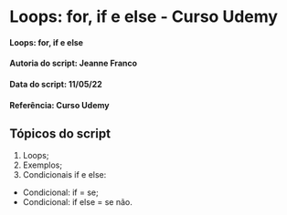 # Loops: for, if e else - Curso Udemy

#### Loops: for, if e else
#### Autoria do script: Jeanne Franco
#### Data do script: 11/05/22
#### Referência: Curso Udemy

## Tópicos do script

1. Loops;
2. Exemplos;
3. Condicionais if e else:
- Condicional: if = se;
- Condicional: if else = se não.

